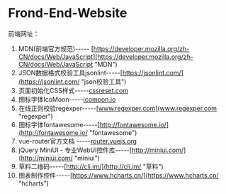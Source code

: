 # Frond-End-Website

前端网址：

1. MDN(前端官方规范)-----
[https://developer.mozilla.org/zh-CN/docs/Web/JavaScript](https://developer.mozilla.org/zh-CN/docs/Web/JavaScript "MDN")
1. JSON数据格式校验工具jsonlint-----[https://jsonlint.com/](https://jsonlint.com/ "json校验工具")
2. 页面初始化CSS样式-----[cssreset.com](cssreset.com "cssreset")
3. 图标字体IcoMoon-----[icomoon.io](icomoon.io "icomoon")
4. 在线正则校验regexper-----[www.regexper.com](www.regexper.com "regexper")
5. 图标字体fontawesome-----[http://fontawesome.io/](http://fontawesome.io/ "fontawesome")
6. vue-router官方文档 -----[router.vuejs.org](router.vuejs.org "vuejs")
7. jQuery MiniUI - 专业WebUI控件库-----[http://miniui.com/](http://miniui.com/ "miniui")
8. 草料二维码-----[http://cli.im/](http://cli.im/ "草料")
9. 图表制作控件-----[https://www.hcharts.cn/](https://www.hcharts.cn/ "hcharts")
